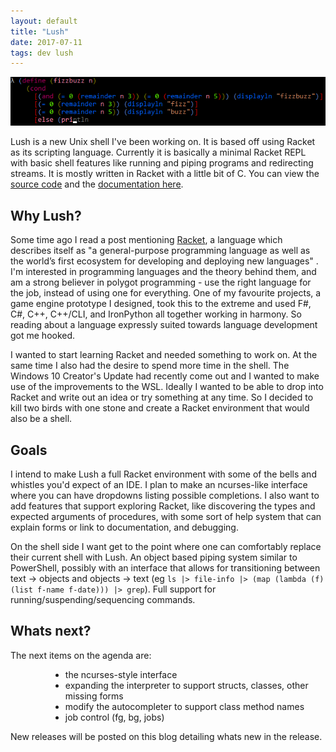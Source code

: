 ```yaml
---
layout: default
title: "Lush"
date: 2017-07-11
tags: dev lush
---
```


![Fizzbuzz screenshot](/images/blogposts/fizzbuzz.png)

Lush is a new Unix shell I've been working on. It is based off using Racket as its scripting language. Currently it is basically a minimal Racket REPL with basic shell features like running and piping programs and redirecting streams. It is mostly written in Racket with a little bit of C. You can view the [source code](https://github.com/patrick-lafferty/lush) and the [documentation here](https://patrick-lafferty.github.io/lush).

## Why Lush?

Some time ago I read a post mentioning [Racket](http://racket-lang.org), a language which describes itself as "a general-purpose programming language as well as the world’s first ecosystem for developing and deploying new languages" . I'm interested in programming languages and the theory behind them, and am a strong believer in polygot programming - use the right language for the job, instead of using one for everything. One of my favourite projects, a game engine prototype I designed, took this to the extreme and used F#, C#, C++, C++/CLI, and IronPython all together working in harmony. So reading about a language expressly suited towards language development got me hooked.

I wanted to start learning Racket and needed something to work on. At the same time I also had the desire to spend more time in the shell. The Windows 10 Creator's Update had recently come out and I wanted to make use of the improvements to the WSL. Ideally I wanted to be able to drop into Racket and write out an idea or try something at any time. So I decided to kill two birds with one stone and create a Racket environment that would also be a shell.

## Goals

I intend to make Lush a full Racket environment with some of the bells and whistles you'd expect of an IDE. I plan to make an ncurses-like interface where you can have dropdowns listing possible completions.
I also want to add features that support exploring Racket, like discovering the types and expected arguments of procedures, with some sort of help system that can explain forms or link to documentation, and debugging. 

On the shell side I want get to the point where one can comfortably replace their current shell with Lush. An object based piping system similar to PowerShell, possibly with an interface that allows for transitioning between text -> objects and objects -> text (eg `ls |> file-info |> (map (lambda (f) (list f-name f-date))) |> grep`). Full support for running/suspending/sequencing commands.

## Whats next?

The next items on the agenda are:

<ul style="margin-left: 4rem">
    <li>the ncurses-style interface</li>
    <li>expanding the interpreter to support structs, classes, other missing forms </li>
    <li>modify the autocompleter to support class method names</li>
    <li>job control (fg, bg, jobs)</li>
</ul>

New releases will be posted on this blog detailing whats new in the release.